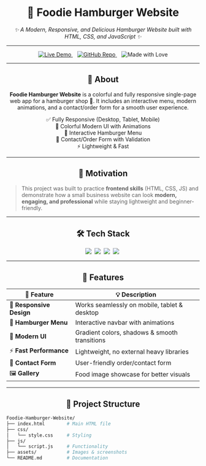 <h1 align="center">🍔 Foodie Hamburger Website</h1>
<p align="center">
  <i>✨ A Modern, Responsive, and Delicious Hamburger Website built with HTML, CSS, and JavaScript ✨</i>
</p>

---

<p align="center">
  <!-- Live Demo -->
  <a href="https://shivammaurya2002.github.io/Foodie-Hamburger-Website/" target="_blank">
    <img src="https://img.shields.io/badge/🚀 Live%20Demo-1E90FF?style=for-the-badge&logo=google-chrome&logoColor=white" alt="Live Demo">
  </a>
  &nbsp;&nbsp;
  <!-- GitHub Repo -->
  <a href="https://github.com/ShivamMaurya2002/Foodie-Hamburger-Website" target="_blank">
    <img src="https://img.shields.io/badge/GitHub-Repo-181717?style=for-the-badge&logo=github&logoColor=white" alt="GitHub Repo">
  </a>
  &nbsp;&nbsp;
  <!-- Made With Love -->
  <img src="https://img.shields.io/badge/Made%20With-❤️%20Love-FF1493?style=for-the-badge" alt="Made with Love">
</p>

---

<h2 align="center">📖 About</h2>

<p align="center">
  <b>Foodie Hamburger Website</b> is a colorful and fully responsive single-page web app for a hamburger shop 🍔.  
  It includes an interactive menu, modern animations, and a contact/order form for a smooth user experience.  
</p>

<div align="center">

✅ Fully Responsive (Desktop, Tablet, Mobile)  
🎨 Colorful Modern UI with Animations  
🍟 Interactive Hamburger Menu  
📧 Contact/Order Form with Validation  
⚡ Lightweight & Fast  

</div>

---

<h2 align="center">🎯 Motivation</h2>

> This project was built to practice **frontend skills** (HTML, CSS, JS) and demonstrate how a small business website can look **modern, engaging, and professional** while staying lightweight and beginner-friendly.  

---

<h2 align="center">🛠️ Tech Stack</h2>

<p align="center">
  <img src="https://img.shields.io/badge/HTML5-F16529?style=for-the-badge&logo=html5&logoColor=white">&nbsp;
  <img src="https://img.shields.io/badge/CSS3-2965f1?style=for-the-badge&logo=css3&logoColor=white">&nbsp;
  <img src="https://img.shields.io/badge/JavaScript-ffdf00?style=for-the-badge&logo=javascript&logoColor=black">&nbsp;
  <img src="https://img.shields.io/badge/GitHub%20Pages-181717?style=for-the-badge&logo=github&logoColor=white">&nbsp;
</p>

---

<h2 align="center">🚀 Features</h2>

<div align="center">

| 🌟 Feature              | 💡 Description                                      |
|-------------------------|----------------------------------------------------|
| 📱 **Responsive Design** | Works seamlessly on mobile, tablet & desktop       |
| 🍔 **Hamburger Menu**    | Interactive navbar with animations                 |
| 🎨 **Modern UI**         | Gradient colors, shadows & smooth transitions      |
| ⚡ **Fast Performance**  | Lightweight, no external heavy libraries           |
| 📝 **Contact Form**      | User-friendly order/contact form                   |
| 🖼️ **Gallery**           | Food image showcase for better visuals             |

</div>

---

<h2 align="center">📂 Project Structure</h2>

```bash
Foodie-Hamburger-Website/
├── index.html        # Main HTML file
├── css/
│   └── style.css     # Styling
├── js/
│   └── script.js     # Functionality
├── assets/           # Images & screenshots
└── README.md         # Documentation
